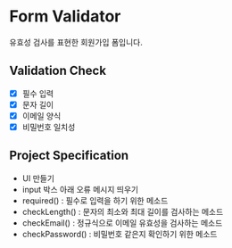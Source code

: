 # Form Validator
유효성 검사를 표현한 회원가입 폼입니다.

## Validation Check
- [x] 필수 입력
- [x] 문자 길이
- [x] 이메일 양식
- [x] 비밀번호 일치성

## Project Specification
- UI 만들기
- input 박스 아래 오류 메시지 띄우기
- required() : 필수로 입력을 하기 위한 메소드
- checkLength() : 문자의 최소와 최대 길이를 검사하는 메소드
- checkEmail() : 정규식으로 이메일 유효성을 검사하는 메소드
- checkPassword() : 비밀번호 같은지 확인하기 위한 메소드